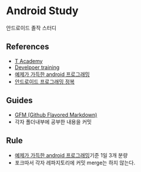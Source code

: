 # Android Study

안드로이드 졸작 스터디

## References
- [T Academy](https://tacademy.sktechx.com/live/player/listOnline.action)
- [Develpoer training](https://developer.android.com/training/index.html)
- [예제가 가득한 android 프로그래밍](http://book.naver.com/bookdb/book_detail.nhn?bid=9586856)
- [안드로이드 프로그래밍 정복](http://www.hanbit.co.kr/store/books/look.php?p_code=B3349883544)

## Guides
- [GFM (Github Flavored Markdown)](https://help.github.com/articles/github-flavored-markdown/)
- 각자 폴더내부에 공부한 내용을 커밋

## Rule
- [예제가 가득한 android 프로그래밍](http://book.naver.com/bookdb/book_detail.nhn?bid=9586856)기준 1일 3개 분량
- 포크따서 각자 레파지토리에 커밋 merge는 하지 않는다.
